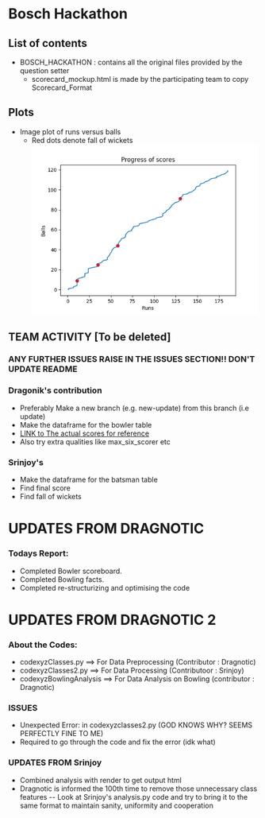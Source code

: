 # Bosch Hackathon

## List of contents
* BOSCH_HACKATHON : contains all the original files provided by the question setter
	* scorecard_mockup.html is made by the participating team to copy Scorecard_Format

## Plots
* Image plot of runs versus balls
  * Red dots denote fall of wickets
![Runs versus balls](https://github.com/Srinjoy-Santra/bosch-hackathon/blob/update/venv/Include/run_vs_ball.png)
 


## TEAM ACTIVITY [To be deleted]

### ANY FURTHER ISSUES RAISE IN THE ISSUES SECTION!! DON'T UPDATE README

### Dragonik's contribution
- Preferably Make a new branch (e.g. new-update) from this branch (i.e update)
- Make the dataframe for the bowler table 
- [LINK to The actual scores for reference](https://www.cricbuzz.com/live-cricket-scorecard/22401/kkr-vs-kxip-6th-match-indian-premier-league-2019)
- Also try extra qualities like max_six_scorer etc

### Srinjoy's 
- Make the dataframe for the batsman table
- Find final score
- Find fall of wickets

# UPDATES FROM DRAGNOTIC
### Todays Report:

- Completed Bowler scoreboard.
- Completed Bowling facts. 
- Completed re-structurizing and optimising the code
# UPDATES FROM DRAGNOTIC 2
### About the Codes:
- codexyzClasses.py ==> For Data Preprocessing (Contributor : Dragnotic)
- codexyzClasses2.py ==> For Data Processing (Contributoor : Srinjoy)
- codexyzBowlingAnalysis ==> For Data Analysis on Bowling (contributor : Dragnotic)

### ISSUES
- Unexpected Error: in codexyzclasses2.py (GOD KNOWS WHY? SEEMS PERFECTLY FINE TO ME)
- Required to go through the code and fix the error (idk what)

### UPDATES FROM Srinjoy
- Combined analysis with render to get output html
- Dragnotic is informed the 100th time to remove those unnecessary class features
-- Look at Srinjoy's analysis.py code and try to bring it to the same format to maintain sanity, uniformity and cooperation
 
